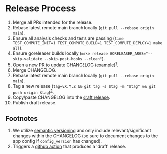 # Release Process

1. Merge all PRs intended for the release.
1. Rebase latest remote main branch locally (`git pull --rebase origin main`).
1. Ensure all analysis checks and tests are passing (`time TEST_COMPUTE_INIT=1 TEST_COMPUTE_BUILD=1 TEST_COMPUTE_DEPLOY=1 make all`).
1. Ensure goreleaser builds locally (`make release GORELEASER_ARGS="--skip-validate --skip-post-hooks --clean"`).
1. Open a new PR to update CHANGELOG ([example](https://github.com/fastly/cli/pull/273))<sup>[1](#note1)</sup>.
1. Merge CHANGELOG.
1. Rebase latest remote main branch locally (`git pull --rebase origin main`).
1. Tag a new release (`tag=vX.Y.Z && git tag -s $tag -m "$tag" && git push origin $tag`)<sup>[2](#note2)</sup>.
1. Copy/paste CHANGELOG into the [draft release](https://github.com/fastly/cli/releases).
1. Publish draft release.

## Footnotes

1. <a name="note1"></a>We utilize [semantic versioning](https://semver.org/) and only include relevant/significant changes within the CHANGELOG (be sure to document changes to the app config if `config_version` has changed).
1. <a name="note2"></a>Triggers a [github action](https://github.com/fastly/cli/blob/main/.github/workflows/tag_release.yml) that produces a 'draft' release.
